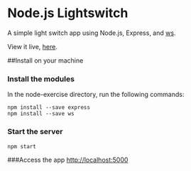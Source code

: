 Node.js Lightswitch
===
A simple light switch app using Node.js, Express, and <a href="https://github.com/websockets/ws/" target="_blank">ws</a>.

View it live, <a href="https://node-lightswitch.herokuapp.com/" target="_blank">here</a>.

##Install on your machine

### Install the modules
In the node-exercise directory, run the following commands:
```
npm install --save express
npm install --save ws
```

### Start the server
```
npm start
```

###Access the app
<a href="http://localhost:5000" target="_blank">http://localhost:5000</a>
